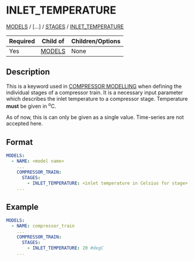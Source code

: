 # INLET_TEMPERATURE

[MODELS](/about/references/keywords/MODELS.md) / [...] / [STAGES](/about/references/keywords/STAGES.md) / [INLET_TEMPERATURE](/about/references/keywords/INLET_TEMPERATURE.md)

| Required | Child of                                       | Children/Options |
|----------|------------------------------------------------|------------------|
| Yes      | [MODELS](/about/references/keywords/MODELS.md) | None             |

## Description
This is a keyword used in [COMPRESSOR MODELLING](/about/modelling/setup/models/compressor_modelling/compressor_models_types/index.md) when defining the individual stages of a compressor train.
It is a necessary input parameter which describes the inlet temperature to a compressor stage. Temperature **must** be given in <sup>o</sup>C.

As of now, this is can only be given as a single value. Time-series are not accepted here.

## Format

~~~~~yaml
MODELS:
  - NAME: <model name>
    ...
    COMPRESSOR_TRAIN:
      STAGES:
        - INLET_TEMPERATURE: <inlet temperature in Celsius for stage>
    ...
~~~~~

## Example

~~~~~yaml
MODELS:
  - NAME: compressor_train
    ...
    COMPRESSOR_TRAIN:
      STAGES:
        - INLET_TEMPERATURE: 20 #degC
    ...
~~~~~
